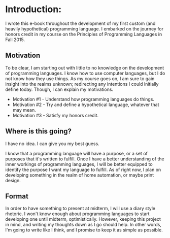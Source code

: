 # Introduction: 

I wrote this e-book throughout the development of my first custom (and heavily hypothetical) programming language. I embarked on the journey for honors credit in my course on the Principles of Programming Languages in Fall 2015. 

## Motivation

To be clear, I am starting out with little to no knowledge on the development of programming languages. I know how to use computer languages, but I do not know how they use things. As my course goes on, I am sure to gain insight into the realms unknown; redirecting any intentions I could initially define today. Though, I can explain my motivations. 

- Motivation #1 - Understand how programming languages do things. 
- Motivation #2 - Try and define a hypothetical language, whatever that may mean.
- Motivation #3 - Satisfy my honors credit. 

## Where is this going?

I have no idea. I can give you my best guess. 

I know that a programming language will have a purpose, or a set of purposes that it's written to fulfill.  Once I have a better understanding of the inner workings of programming languages, I will be better equipped to identify the purpose I want my language to fulfill. As of right now, I plan on developing something in the realm of home automation, or maybe print design. 

## Format

In order to have something to present at midterm, I will use a diary style rhetoric. I won't know enough about programming languages to start developing one until midterm, optimistically. However, keeping this project in mind, and writing my thoughts down as I go should help. In other words, I'm going to write like I think, and I promise to keep it as simple as possible. 